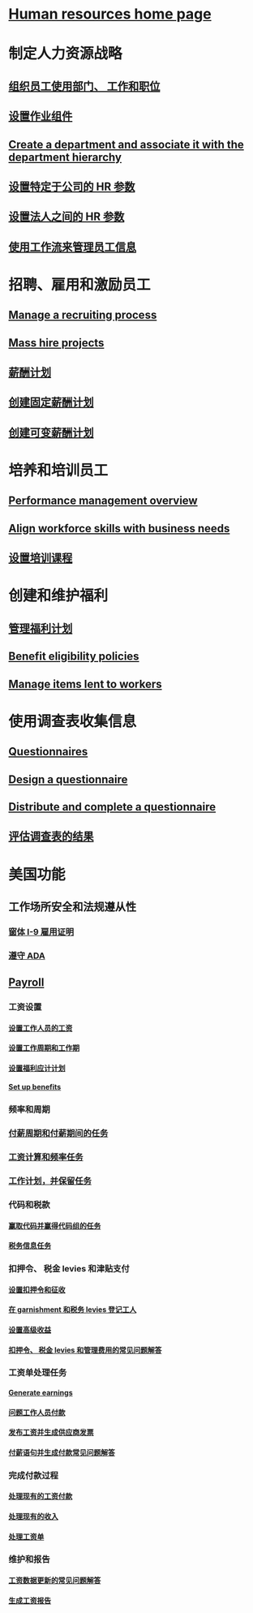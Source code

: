 # [Human resources home page](index.md)
# 制定人力资源战略
## [组织员工使用部门、 工作和职位](departments-jobs-positions.md)
## [设置作业组件](create-job.md)
## [Create a department and associate it with the department hierarchy](create-department-add-department-hierarchy.md)
## [设置特定于公司的 HR 参数](set-up-company-specific-hr-parameters.md)
## [设置法人之间的 HR 参数](set-up-hr-parameters-across-legal-entities.md)
## [使用工作流来管理员工信息](workflow-manage-employee-information.md)
# 招聘、雇用和激励员工
## [Manage a recruiting process](manage-recruiting-process.md)
## [Mass hire projects](mass-hire-projects.md)
## [薪酬计划](compensation-plans.md)
## [创建固定薪酬计划](create-fixed-compensation-plans.md)
## [创建可变薪酬计划](create-variable-compensation-plans.md)
# 培养和培训员工
## [Performance management overview](performance-management-overview.md)
## [Align workforce skills with business needs](skills.md)
## [设置培训课程](courses.md)
# 创建和维护福利
## [管理福利计划](manage-benefit-program.md)
## [Benefit eligibility policies](benefit-eligibility-policies.md)
## [Manage items lent to workers](loan-items.md)
# 使用调查表收集信息
## [Questionnaires](questionnaires.md)
## [Design a questionnaire](design-questionnaires.md)
## [Distribute and complete a questionnaire](distribute-questionnaires.md)
## [评估调查表的结果](evaluate-questionnaire-results.md)
# 美国功能
## 工作场所安全和法规遵从性
### [窗体 I-9 雇用证明](localizations/noam-usa-form-i-9-verification.md)
### [遵守 ADA](localizations/noam-usa-comply-ada.md)
## [Payroll](localizations/noam-usa-payroll.md)
### 工资设置
#### [设置工作人员的工资](localizations/noam-usa-worker-position-payroll-tasks.md)
#### [设置工作周期和工作期](localizations/noam-usa-work-cycle-work-period-tasks.md)
#### [设置福利应计计划](localizations/noam-usa-benefit-accrual-plan-tasks.md)
#### [Set up benefits](localizations/noam-usa-benefit-set-up-tasks.md)
### 频率和周期
### [付薪周期和付薪期间的任务](localizations/noam-usa-pay-cycle-pay-period-tasks-sample.md)
### [工资计算和频率任务](localizations/noam-usa-payroll-calculation-frequencies-tasks.md)
### [工作计划，并保留任务](localizations/noam-usa-work-schedule-leave-tasks.md)
### 代码和税款
#### [赢取代码并赢得代码组的任务](localizations/noam-usa-earning-code-group-tasks.md)
#### [税务信息任务](localizations/noam-usa-tax-information-tasks.md)
### 扣押令、 税金 levies 和津贴支付
#### [设置扣押令和征收](localizations/noam-usa-garnishment-tax-levy-set-up-tasks.md)
#### [在 garnishment 和税务 levies 登记工人](localizations/noam-usa-garnishment-tax-levy-enrollment-tasks.md)
#### [设置高级收益](localizations/noam-usa-premium-earning-setup-tasks.md)
#### [扣押令、 税金 levies 和管理费用的常见问题解答](localizations/noam-usa-garnishment-tax-levy-administrative-fees.md)
### 工资单处理任务
#### [Generate earnings](localizations/noam-usa-earnings-generation-process.md)
#### [问题工作人员付款](localizations/noam-usa-issue-worker-payments.md)
#### [发布工资并生成供应商发票](localizations/noam-usa-post-payroll-generate-vendor-invoices.md)
#### [付薪语句并生成付款常见问题解答](localizations/noam-usa-pay-statements-payment-generation-process.md)
### 完成付款过程
#### [处理现有的工资付款](localizations/noam-usa-existing-payroll-payments.md)
#### [处理现有的收入](localizations/noam-usa-existing-earnings.md)
#### [处理工资单](localizations/noam-usa-pay-statements.md)
### 维护和报告
#### [工资数据更新的常见问题解答](localizations/noam-usa-payroll-data-updates.md)
#### [生成工资报告](localizations/noam-usa-generate-payroll-reports.md)

